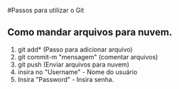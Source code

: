 #Passos para utilizar o Git

## Como mandar arquivos para nuvem.

 1. git add* (Passo para adicionar arquivo)
 2. git commit-m "mensagem" (comentar arquivos)
 3. git push (Enviar arquivos para nuvem)
 4. insira no "Username" - Nome do usuário
 5. Insira "Password" - Insira senha.

